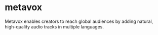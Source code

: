 # metavox
Metavox enables creators to reach global audiences by adding natural, high-quality audio tracks in multiple languages.
